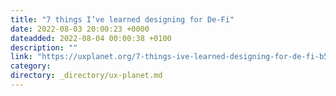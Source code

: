 ```yaml
---
title: "7 things I’ve learned designing for De-Fi"
date: 2022-08-03 20:00:23 +0000
dateadded: 2022-08-04 00:00:38 +0100
description: ""
link: "https://uxplanet.org/7-things-ive-learned-designing-for-de-fi-b57bfffdfe37?source=rss----819cc2aaeee0---4"
category:
directory: _directory/ux-planet.md
---
```


